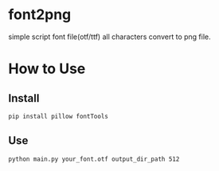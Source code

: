 # font2png

simple script font file(otf/ttf) all characters convert to png file.

# How to Use

## Install

```
pip install pillow fontTools
```

## Use

```
python main.py your_font.otf output_dir_path 512
```
